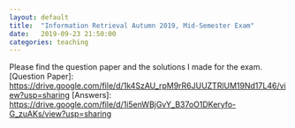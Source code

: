 ```yaml
---
layout: default
title:  "Information Retrieval Autumn 2019, Mid-Semester Exam"
date:   2019-09-23 21:50:00
categories: teaching
---
```


Please find the question paper and the solutions I made for the exam.
[Question Paper]: https://drive.google.com/file/d/1k4SzAU_rpM9rR6JUUZTRlUM19Nd17L46/view?usp=sharing
[Answers]:  https://drive.google.com/file/d/1i5enWBjGvY_B37oO1DKeryfo-G_zuAKs/view?usp=sharing
